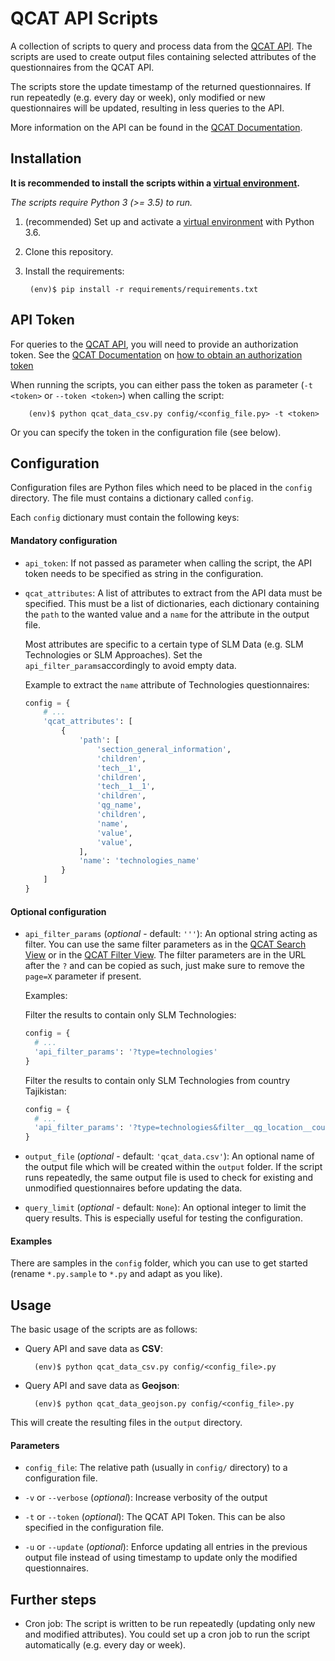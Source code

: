 # QCAT API Scripts


A collection of scripts to query and process data from the [QCAT API]. The scripts are used to create output files containing selected attributes of the questionnaires from the QCAT API. 

The scripts store the update timestamp of the returned questionnaires. If run repeatedly (e.g. every day or week), only modified or new questionnaires will be updated, resulting in less queries to the API. 

More information on the API can be found in the [QCAT Documentation].


## Installation

**It is recommended to install the scripts within a [virtual environment].**

*The scripts require Python 3 (>= 3.5) to run.*

1. (recommended) Set up and activate a [virtual environment] with Python 3.6.
1. Clone this repository.
1. Install the requirements:
        
        (env)$ pip install -r requirements/requirements.txt


## API Token

For queries to the [QCAT API], you will need to provide an authorization token. See the [QCAT Documentation] on [how to obtain an authorization token] 

When running the scripts, you can either pass the token as parameter (`-t <token>` or `--token <token>`) when calling the script:

        (env)$ python qcat_data_csv.py config/<config_file.py> -t <token> 

Or you can specify the token in the configuration file (see below).


## Configuration

Configuration files are Python files which need to be placed in the `config` directory. The file must contains a dictionary called `config`.

Each `config` dictionary must contain the following keys:

#### Mandatory configuration

* `api_token`: If not passed as parameter when calling the script, the API token needs to be specified as string in the configuration.

* `qcat_attributes`: A list of attributes to extract from the API data must be specified. This must be a list of dictionaries, each dictionary containing the `path` to the wanted value and a `name` for the attribute in the output file.

    Most attributes are specific to a certain type of SLM Data (e.g. SLM Technologies or SLM Approaches). Set the `api_filter_params`accordingly to avoid empty data.

    Example to extract the `name` attribute of Technologies questionnaires:
    
    ```python
  config = {
        # ...
        'qcat_attributes': [
            {
                'path': [
                    'section_general_information',
                    'children',
                    'tech__1',
                    'children',
                    'tech__1__1',
                    'children',
                    'qg_name',
                    'children',
                    'name',
                    'value',
                    'value',
                ],
                'name': 'technologies_name'
            }
        ]
    }
    ```
 
#### Optional configuration
     
* `api_filter_params` (*optional* - default: `'''`): An optional string acting as filter. You can use the same filter parameters as in the [QCAT Search View] or in the [QCAT Filter View]. The filter parameters are in the URL after the `?` and can be copied as such, just make sure to remove the `page=X` parameter if present.

    Examples:
    
    Filter the results to contain only SLM Technologies:
    
    ```python
  config = {
      # ...
      'api_filter_params': '?type=technologies'
  }
    ```
    Filter the results to contain only SLM Technologies from country Tajikistan:
    
  ```python
  config = {
    # ...
    'api_filter_params': '?type=technologies&filter__qg_location__country=country_TJK'
  }
  ```

* `output_file` (*optional* - default: `'qcat_data.csv'`): An optional name of the output file which will be created within the `output` folder. If the script runs repeatedly, the same output file is used to check for existing and unmodified questionnaires before updating the data.

* `query_limit` (*optional* - default: `None`): An optional integer to limit the query results. This is especially useful for testing the configuration.

#### Examples

There are samples in the `config` folder, which you can use to get started (rename `*.py.sample` to `*.py` and adapt as you like).


## Usage

The basic usage of the scripts are as follows:

* Query API and save data as **CSV**:

        (env)$ python qcat_data_csv.py config/<config_file>.py
        
* Query API and save data as **Geojson**:

        (env)$ python qcat_data_geojson.py config/<config_file>.py

This will create the resulting files in the `output` directory.


#### Parameters

* `config_file`: The relative path (usually in `config/` directory) to a configuration file.

* `-v` or `--verbose` (*optional*): Increase verbosity of the output

* `-t` or `--token` (*optional*): The QCAT API Token. This can be also specified in the configuration file.

* `-u` or `--update` (*optional*): Enforce updating all entries in the previous output file instead of using timestamp to update only the modified questionnaires.


## Further steps

* Cron job: The script is written to be run repeatedly (updating only new and modified attributes). You could set up a cron job to run the script automatically (e.g. every day or week). 


[QCAT API]: https://qcat.wocat.net/en/api/
[QCAT Documentation]: https://qcat.readthedocs.io/en/latest/api/docs.html
[virtual environment]: http://docs.python-guide.org/en/latest/dev/virtualenvs/
[how to obtain an authorization token]: http://qcat.readthedocs.io/en/latest/api/v2.html#authorization
[QCAT Search View]: https://qcat.wocat.net/en/wocat/list/
[QCAT Filter View]: https://qcat.wocat.net/en/wocat/filter/?type=technologies
